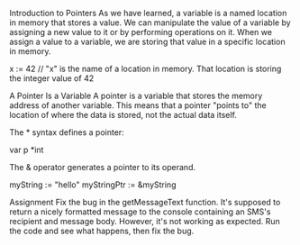 Introduction to Pointers
As we have learned, a variable is a named location in memory that stores a value. We can manipulate the value of a variable by assigning a new value to it or by performing operations on it. When we assign a value to a variable, we are storing that value in a specific location in memory.

x := 42
// "x" is the name of a location in memory. That location is storing the integer value of 42

A Pointer Is a Variable
A pointer is a variable that stores the memory address of another variable. This means that a pointer "points to" the location of where the data is stored, not the actual data itself.

The * syntax defines a pointer:

var p *int

The & operator generates a pointer to its operand.

myString := "hello"
myStringPtr := &myString

Assignment
Fix the bug in the getMessageText function. It's supposed to return a nicely formatted message to the console containing an SMS's recipient and message body. However, it's not working as expected. Run the code and see what happens, then fix the bug.